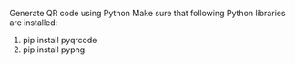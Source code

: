 Generate QR code using Python
Make sure that following Python libraries are installed:

1. pip install pyqrcode
2. pip install pypng
